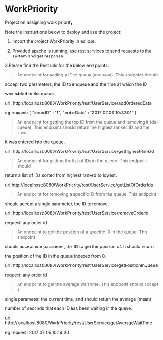 # WorkPriority
Project on assigning work priority

Note the instructions below to deploy and use the project:

1. Import the project WorkPriority in eclipse.

2. Provided apache is running, use rest services to send requests to the system and get response.

3.Please find the Rest urls for the below end points:

> An endpoint for adding a ID to queue (enqueue). This endpoint should

accept two parameters, the ID to enqueue and the time at which the ID

was added to the queue.

url: http://localhost:8080/WorkPriority/rest/UserService/addOrderedData

eg request: 
{
    "orderID" : "1",
    "orderDate" : "2017 07 06 10:37:01"
}

> An endpoint for getting the top ID from the queue and removing it (de-
queue). This endpoint should return the highest ranked ID and the time

it was entered into the queue.

url: http://localhost:8080/WorkPriority/rest/UserService/getHighestRankId


> An endpoint for getting the list of IDs in the queue. This endpoint should

return a list of IDs sorted from highest ranked to lowest.

url:http://localhost:8080/WorkPriority/rest/UserService/getListOfOrderIds


> An endpoint for removing a specific ID from the queue. This endpoint

should accept a single parameter, the ID to remove.

url: http://localhost:8080/WorkPriority/rest/UserService/removeOrderId

request: any order id

> An endpoint to get the position of a specific ID in the queue. This endpoint

should accept one parameter, the ID to get the position of. It should return

the position of the ID in the queue indexed from 0.

url: http://localhost:8080/WorkPriority/rest/UserService/getPositionInQueue

request: any order id

> An endpoint to get the average wait time. This endpoint should accept a

single parameter, the current time, and should return the average (mean)

number of seconds that each ID has been waiting in the queue.

url: http://localhost:8080/WorkPriority/rest/UserService/getAverageWaitTime

eg request: 2017 07 05 10:14:30
